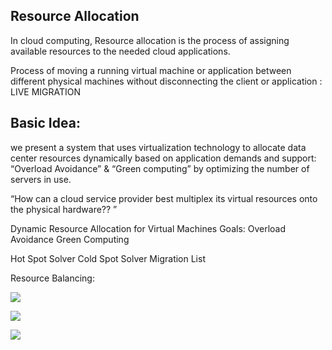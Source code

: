 ## Resource Allocation

In cloud computing, Resource allocation is the process of assigning available resources to the needed cloud applications.

Process of moving a running  virtual machine or application between different physical machines without disconnecting the client or application : LIVE MIGRATION

## Basic Idea:
we present a system that uses virtualization technology to allocate data center resources dynamically based on application demands and support: “Overload Avoidance” &  “Green computing” by optimizing the number of servers in use.


“How can a cloud service provider best multiplex its virtual resources onto the physical hardware?? ”

Dynamic Resource Allocation for Virtual Machines
Goals:
Overload Avoidance
Green Computing

Hot Spot Solver
Cold Spot Solver
Migration List

Resource Balancing:

![](./Picuture1.png)

![](./Picuture2.png)

![](./Picuture3.png)

